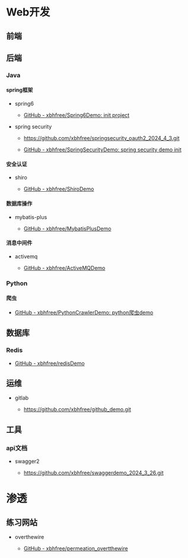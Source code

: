 # Web开发

## 前端



## 后端

### Java

#### spring框架

* spring6
  
  * [GitHub - xbhfree/Spring6Demo: init project](https://github.com/xbhfree/Spring6Demo.git)

* spring security
  
  * https://github.com/xbhfree/springsecurity_oauth2_2024_4_3.git
  
  * [GitHub - xbhfree/SpringSecurityDemo: spring security demo init](https://github.com/xbhfree/SpringSecurityDemo.git)

#### 安全认证

* shiro
  
  * [GitHub - xbhfree/ShiroDemo](https://github.com/xbhfree/ShiroDemo.git)

#### 数据库操作

* mybatis-plus
  
  * [GitHub - xbhfree/MybatisPlusDemo](https://github.com/xbhfree/MybatisPlusDemo.git)

#### 消息中间件

* activemq
  
  * [GitHub - xbhfree/ActiveMQDemo](https://github.com/xbhfree/ActiveMQDemo.git)

### Python

#### 爬虫

* [GitHub - xbhfree/PythonCrawlerDemo: python爬虫demo](https://github.com/xbhfree/PythonCrawlerDemo.git)



## 数据库

### Redis

* [GitHub - xbhfree/redisDemo](https://github.com/xbhfree/redisDemo.git)

## 运维

* gitlab
  
  * https://github.com/xbhfree/github_demo.git 



## 工具

### api文档

* swagger2
  
  * https://github.com/xbhfree/swaggerdemo_2024_3_26.git

# 渗透

## 练习网站

* overthewire
  
  * [GitHub - xbhfree/permeation_overtthewire](https://github.com/xbhfree/permeation_overtthewire.git)


